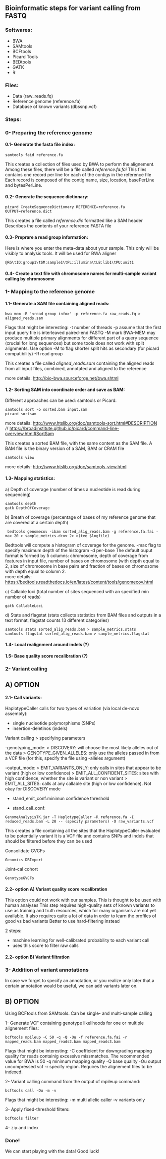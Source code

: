 ## Bioinformatic steps for variant calling from FASTQ

### Softwares: 
- BWA
- SAMtools
- BCFtools
- Picard Tools
- BEDtools 
- GATK
- R

### Files:
- Data (raw_reads.fq)
- Reference genome (reference.fa)
- Database of known variants (dbssnp.vcf)

### Steps:

### 0- Preparing the reference genome
  #### 0.1- Generate the fasta file index: 
  ```
  samtools faid reference.fa
  ```
  This creates a collection of files used by BWA to perform the alignement. Among these files, there will be a file called  *reference.fa.fai* 
  This files contains one record per line for each of the contigs in the reference file
  Each record is composed of the contig name,  size, location, basePerLine and bytesPerLine. 

  #### 0.2- Generate the sequence dictionary: 
  ```
  picard CreateSequenceDictionary REFERENCE=reference.fa OUTPUT=reference.dict
  ```
  This creates a file called *reference.dic* formatted like a SAM header
  Describes the contents of your reference FASTA file

  #### 0.3- Preprare a read group information: 
  Here is where you enter the meta-data about your sample. This only will be visibly to analysis tools. 
  It will be used for BWA aligner
  ```
  @RG\tID:group1\tSM:sample1\tPL:illumina\tLB:lib1\tPU:unit1
  ```

  #### 0.4- Create a text file with chromosome names for multi-sample variant calling by chromosome



### 1- Mapping to the reference genome
  #### 1.1- Generate a SAM file containing aligned reads:
  ```
  bwa mem -R '<read group info>' -p reference.fa raw_reads.fq > aligned_reads.sam
  ```
  Flags that might be interesting: 
  -t number of threads 
  -p assume that the first input query file is interleaved paired-end FASTQ
  -M mark BWA-MEM may produce multiple primary alignments for different part of a query sequence (crucial for long sequences)
  but some tools does not work with split alignments. Use option -M to flag shorter split hits as secondary (for picard compatibility)
  -R read group 

  This creates a file called *aligned_reads.sam* containing the aligned reads from all input files, combined, annotated and aligned to the reference
  
  more details: http://bio-bwa.sourceforge.net/bwa.shtml


  #### 1.2- Sorting SAM into coordinate order and save as BAM:
  Different approaches can be used: samtools or Picard. 
  ```
  samtools sort -o sorted.bam input.sam
  picard sortsam 
  ```
  more details: http://www.htslib.org/doc/samtools-sort.html#DESCRIPTION //
  https://broadinstitute.github.io/picard/command-line-overview.html#SortSam

  This creates a sorted BAM file, with the same content as the SAM file. A BAM file is the binary version of a SAM, BAM or CRAM file
  ```
  samtools view 
  ```  

  more details: http://www.htslib.org/doc/samtools-view.html


  #### 1.3- Mapping statistics: 
   a) Depth of coverage (number of times a nucleotide is read during sequencing)
   ```
   samtools depth
   gatk DepthOfCoverage
   ```   
   
   b) Breath of coverage (percentage of bases of my reference genome that are covered at a certain depth)
   ```
    bedtools genomecov -ibam sorted_alig_reads.bam -g reference.fa.fai -max 20 > sample_metrics.dcov 2> >(tee $logfile)
   ```
   Bedtools will compute a histogram of coverage for the genome. 
   -max flag to specify maximum depth of the histogram
   -d per-base
   The default ouput format is formed by 5 columns: chromosome, depth of coverage from features in input file, number of bases on chromosome (with depth equal to 2, size of chromosome in base pairs and fraction of bases on chromosome with depth equal to column 2.   
   more details: https://bedtools.readthedocs.io/en/latest/content/tools/genomecov.html
   
   c) Callable loci (total number of sites sequenced with an specified min number of reads)
   ```
   gatk CallableLoci
   ```
   d) Stats and flagstat (stats collects statistics from BAM files and outputs in a text format,
    flagstat counts 13 different  categories)
  ```
  samtools stats sorted_alig_reads.bam > sample_metrics.stats
  samtools flagstat sorted_alig_reads.bam > sample_metrics.flagstat
  ```

  #### 1.4- Local realignment around indels (?)
 
  #### 1.5- Base quality score recalibration (?)
 
 
### 2- Variant calling
## A) OPTION 
  #### 2.1- Call variants: 

HaplotypeCaller calls for two types of variation (via local de-novo assembly): 
- single nucleotide polymorphisms (SNPs)
- insertion-deletinos (indels)

Variant calling > specifying parameters

-genotyping_mode:
	> DISCOVERY: will choose the most likely alleles out of the data
	> GENOTYPE_GIVEN_ALLELES: only use the alleles passed in from a VCF file 
		(for this, specify the file using -alleles argument)

-output_mode:
	> EMIT_VARIANTS_ONLY: only calls in sites that appear to be variant (high or low confidence)
	> EMIT_ALL_CONFIDENT_SITES: sites with high confidence, whether the site is variant or non variant
	> EMIT_ALL_SITES: calls at any callable site (high or low confidence). Not okay for DISCOVERY mode
	
- stand_emit_conf:minimun confidence threshold 

-  stand_call_conf:
 ```
GenomeAnalysisTK.jar -T HaplotypeCaller -R reference.fa -I reduced_reads.bam -L 20 -- (specify parameters) -O raw_variants.vcf
 ```
This creates a file containing all the sites that the HaplotypeCaller evaluated to be potentially variant
It is a VCF file and contains SNPs and indels that should be filtered before they can be used

Consolidate GVCFs 
 ```
 Genomics DBImport 
 ```
 
Joint-cal cohort 
```
GenotypeGVCFs 
```
#### 2.2- option A) Variant quality score recalibration 
This option could not work with our samples. This is thought to be used with human analyses
This step requires high-quality sets of known variants to use as training and truth resources, which for many organisms are not yet available. It also requires quite a lot of data in order to learn the profiles of good vs bad variants
Better to use hard-filtering instead

2 steps:
- machine learning for well-calibrated probability to each variant call
- uses this score to filter raw calls


 #### 2.2- option B) Variant filtration 



  ### 3- Addition of variant annotations 
  In case we forget to specify an annotation, or you realize only later that a certain annotation would be useful, we can add variants later on. 


## B) OPTION
Using BCFtools from SAMtools. Can be single- and multi-sample calling 

1- Generate VCF containing genotype likelihoods for one or multiple alignement files: 
```
bcftools mpileup -C 50 -q -Q -Ou -f reference.fa.fai -r mapped_reads.bam mapped_reads2.bam mapped_reads3.bam
```
Flags that might be interesting: 
-C coefficient for downgrading mapping quality for reads containig excessive missmatches. The recommended value for BWA is 50
-q minimum mapping quality 
-Q base quality
-Ou output uncompressed vcf
-r specify region. Requires the alignement files to be indexed. 

2- Variant calling command from the output of mpileup command:
```
bcftools call -Ou -m -v
```
Flags that might be interesting:
-m multi allelic caller
-v variants only

3- Apply fixed-threshold filters:
```
bcftools filter 
```

4- zip and index


 ### Done! 
We can start playing with the data! 
Good luck!






